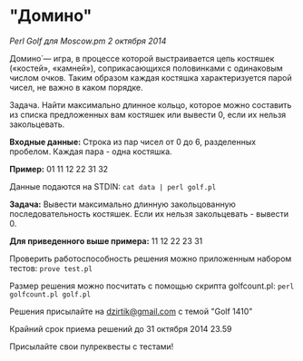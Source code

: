 "Домино"
================

*Perl Golf для Moscow.pm 2 октября 2014*

Домино́ — игра, в процессе которой выстраивается цепь костяшек («костей», «камней»), соприкасающихся половинками с одинаковым числом очков.
Таким образом каждая костяшка характеризуется парой чисел, не важно в каком порядке.

Задача.
Найти максимально длинное кольцо, которое можно составить из списка предложенных вам костяшек или вывести 0, если их нельзя закольцевать.


**Входные данные:**
Строка из пар чисел от 0 до 6, разделенных пробелом. Каждая пара - одна костяшка.

**Пример:**
01 11 12 22 31 32

Данные подаются на STDIN:
`cat data | perl golf.pl`

**Задача:**
Вывести максимально длинную закольцованную последовательность костяшек. Если их нельзя закольцевать - вывести 0.

**Для приведенного выше примера:**
11 12 22 23 31

Проверить работоспособность решения можно приложенным набором тестов:
`prove test.pl`

Размер решения можно посчитать с помощью скрипта golfcount.pl:
`perl golfcount.pl golf.pl`

Решения присылайте на dzirtik@gmail.com с темой "Golf 1410"

Крайний срок приема решений до 31 октября 2014 23.59

Присылайте свои пулреквесты с тестами!